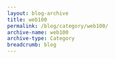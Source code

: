 ```yaml
---
layout: blog-archive
title: web100
permalink: /blog/category/web100/
archive-name: web100
archive-type: Category
breadcrumb: blog
---
```

